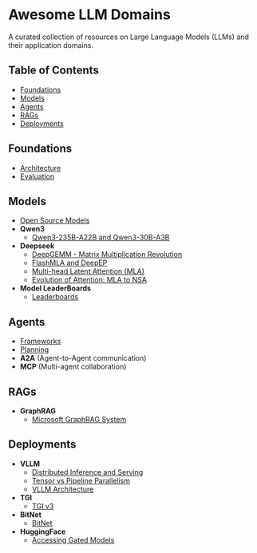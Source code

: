 # Awesome LLM Domains

A curated collection of resources on Large Language Models (LLMs) and their application domains.

## Table of Contents

- [Foundations](#foundations)
- [Models](#models)
- [Agents](#agents)
- [RAGs](#rags)
- [Deployments](#deployments)

## Foundations

- [Architecture](Foundations/Architecture.md)
- [Evaluation](Foundations/Evaluation.md)

## Models

- [Open Source Models](Models/Open_Source_Models.md)
- **Qwen3**
  - [Qwen3-235B-A22B and Qwen3-30B-A3B](Models/Qwen3/Qwen3-235B-A22B%20and%20Qwen3-30B-A3B.md)
- **Deepseek**
  - [DeepGEMM - Matrix Multiplication Revolution](Models/Deepseek/DeepGEMM%20-%20Understanding%20the%20Matrix%20Multiplication%20Revolution%20in%20AI.md)
  - [FlashMLA and DeepEP](Models/Deepseek/DeepSeek's%20Revolutionary%20AI%20Infrastructure%20-%20FlashMLA%20and%20DeepEP,md)
  - [Multi-head Latent Attention (MLA)](Models/Deepseek/MLA%20-%20Multi-head%20Latent%20Attention%20(MLA)%20-%20Making%20LLMs%20Faster%20and%20More%20Efficient.md)
  - [Evolution of Attention: MLA to NSA](Models/Deepseek/The%20Evolution%20of%20Attention%20From%20MLA%20to%20NSA.md)
- **Model LeaderBoards**
  - [Leaderboards](Models/Model%20LeaderBoards/Leaderboards.md)

## Agents

- [Frameworks](Agents/Frameworks.md)
- [Planning](Agents/Planning.md)
- **A2A** (Agent-to-Agent communication)
- **MCP** (Multi-agent collaboration)

## RAGs

- **GraphRAG**
  - [Microsoft GraphRAG System](RAGs/GraphRAG/Microsoft%20GraphRAG%20System.md)

## Deployments

- **VLLM**
  - [Distributed Inference and Serving](Deployments/VLLM/Distributed%20Inference%20and%20Serving.md)
  - [Tensor vs Pipeline Parallelism](Deployments/VLLM/Tensor%20Parallelism%20vs%20Pipeline%20Parallelism.md)
  - [VLLM Architecture](Deployments/VLLM/Understanding%20VLLM%20Architecture%20-%20From%20Request%20to%20Response.md)
- **TGI**
  - [TGI v3](Deployments/TGI/TGI%20v3.md)
- **BitNet**
  - [BitNet](Deployments/BitNet/BitNet.md)
- **HuggingFace**
  - [Accessing Gated Models](Deployments/HuggingFace/Accessing%20Gated%20Hugging%20Face%20Models.md)
